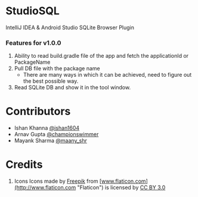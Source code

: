 # StudioSQL
IntelliJ IDEA &amp; Android Studio SQLite Browser Plugin

### Features for v1.0.0

1. Ability to read build.gradle file of the app and fetch the applicationId or PackageName
2. Pull DB file with the package name
   * There are many ways in which it can be achieved, need to figure out the best possible way.
3. Read SQLite DB and show it in the tool window. 


# Contributors
* Ishan Khanna [@ishan1604](https://twitter.com/ishan1604)
* Arnav Gupta [@championswimmer](https://twitter.com/championswimmer)
* Mayank Sharma [@maany_shr](https://twitter.com/maany_shr)

# Credits

1. Icons
Icons made by [Freepik](http://www.freepik.com "Freepik") from [www.flaticon.com](http://www.flaticon.com "Flaticon") is licensed by [CC BY 3.0](http://creativecommons.org/licenses/by/3.0/ "Creative Commons BY 3.0")